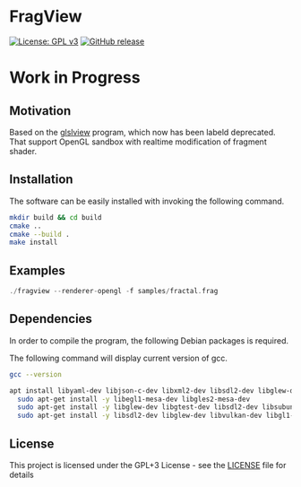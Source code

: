 # FragView
<!-- [![Actions Build Status](https://github.com/voldien/fragview/workflows/FragEngine/badge.svg?branch=master)](https://github.com/voldien/fragview/actions) -->
[![License: GPL v3](https://img.shields.io/badge/License-GPLv3-blue.svg)](https://www.gnu.org/licenses/gpl-3.0)
[![GitHub release](https://img.shields.io/github/release/voldien/fragview.svg)](https://github.com/voldien/fragview/releases)
<!-- TODO, LGMT, version  -->

# Work in Progress

## Motivation
Based on the [glslview](https://github.com/voldien/glslview) program, which now has been labeld deprecated. That support OpenGL sandbox with realtime
modification of fragment shader.

## Installation
The software can be easily installed with invoking the following command.
```bash
mkdir build && cd build
cmake ..
cmake --build .
make install
```

## Examples

```c
./fragview --renderer-opengl -f samples/fractal.frag
```

## Dependencies ##
In order to compile the program, the following Debian packages is required. 

The following command will display current version of gcc.
```bash
gcc --version
```

```bash
apt install libyaml-dev libjson-c-dev libxml2-dev libsdl2-dev libglew-dev libvulkan-dev libgl1-mesa-dev opencl-headers libzip-dev libfswatch-dev libfreeimage-dev libavcodec-dev libavfilter-dev libavformat-dev  libassimp-dev libfreetype6-dev 
  sudo apt-get install -y libegl1-mesa-dev libgles2-mesa-dev
  sudo apt-get install -y libglew-dev libgtest-dev libsdl2-dev libsubunit-dev
  sudo apt-get install -y libsdl2-dev libglew-dev libvulkan-dev libgl1-mesa-dev opencl-headers libzip-dev libfswatch-dev libfreeimage-dev libfswatch-dev libxml2-dev
```

## License
This project is licensed under the GPL+3 License - see the [LICENSE](LICENSE) file for details
